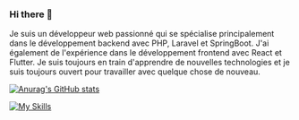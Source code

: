 ### Hi there 👋
Je suis un développeur web passionné qui se spécialise principalement dans le développement backend avec PHP, Laravel et SpringBoot. J'ai également de l'expérience dans le développement frontend avec React et Flutter. Je suis toujours en train d'apprendre de nouvelles technologies et je suis toujours ouvert pour travailler avec quelque chose de nouveau.


[![Anurag's GitHub stats](https://github-readme-stats.vercel.app/api?username=ourssympa)](https://github.com/anuraghazra/github-readme-stats)

[![My Skills](https://skillicons.dev/icons?i=aws,gcp,azure,react,vue,flutter&perline=3)](https://skillicons.dev)

<!--
**ourssympa/ourssympa** is a ✨ _special_ ✨ repository because its `README.md` (this file) appears on your GitHub profile.

Here are some ideas to get you started:

- 🔭 I’m currently working on ...
- 🌱 I’m currently learning ...
- 👯 I’m looking to collaborate on ...
- 🤔 I’m looking for help with ...
- 💬 Ask me about ...
- 📫 How to reach me: ...
- 😄 Pronouns: ...
- ⚡ Fun fact: ...
-->
